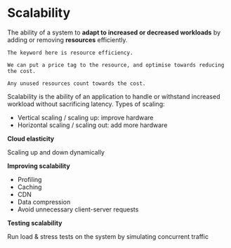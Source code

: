 # Scalability

The ability of a system to **adapt to increased or decreased workloads** by adding or removing **resources** efficiently.

~~~admonish note
The keyword here is resource efficiency.

We can put a price tag to the resource, and optimise towards reducing the cost.

Any unused resources count towards the cost.
~~~

Scalability is the ability of an application to handle or withstand increased workload without sacrificing latency. Types of scaling:

- Vertical scaling / scaling up: improve hardware
- Horizontal scaling / scaling out: add more hardware

**Cloud elasticity**

Scaling up and down dynamically

**Improving scalability**

- Profiling
- Caching
- CDN
- Data compression
- Avoid unnecessary client-server requests

**Testing scalability**

Run load & stress tests on the system by simulating concurrent traffic
